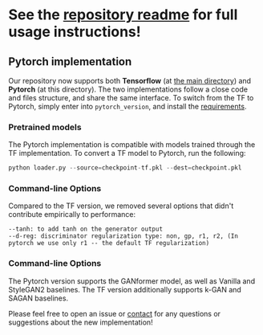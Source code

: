 # See the [repository readme](../README.md) for full usage instructions!

## Pytorch implementation
Our repository now supports both **Tensorflow** (at [the main directory](../)) and **Pytorch** (at this directory). 
The two implementations follow a close code and files structure, and share the same interface. 
To switch from the TF to Pytorch, simply enter into `pytorch_version`, and install the [requirements](requirements.txt).

### Pretrained models
The Pytorch implementation is compatible with models trained through the TF implementation. 
To convert a TF model to Pytorch, run the following:
```python
python loader.py --source=checkpoint-tf.pkl --dest=checkpoint.pkl
```

### Command-line Options
Compared to the TF version, we removed several options that didn't contribute empirically to performance:
```
--tanh: to add tanh on the generator output
--d-reg: discriminator regularization type: non, gp, r1, r2, (In pytorch we use only r1 -- the default TF regularization)
```

### Command-line Options
The Pytorch version supports the GANformer model, as well as Vanilla and StyleGAN2 baselines. 
The TF version additionally supports k-GAN and SAGAN baselines.

Please feel free to open an issue or [contact](dorarad@cs.stanford.edu) for any questions or suggestions about the new implementation!
